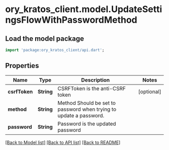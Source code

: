 # ory_kratos_client.model.UpdateSettingsFlowWithPasswordMethod

## Load the model package
```dart
import 'package:ory_kratos_client/api.dart';
```

## Properties
Name | Type | Description | Notes
------------ | ------------- | ------------- | -------------
**csrfToken** | **String** | CSRFToken is the anti-CSRF token | [optional] 
**method** | **String** | Method  Should be set to password when trying to update a password. | 
**password** | **String** | Password is the updated password | 

[[Back to Model list]](../README.md#documentation-for-models) [[Back to API list]](../README.md#documentation-for-api-endpoints) [[Back to README]](../README.md)


